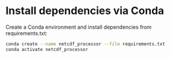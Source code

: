 # Install dependencies via Conda

Create a Conda environment and install dependencies from requirements.txt:

```bash
conda create --name netcdf_processor --file requirements.txt
conda activate netcdf_processor
```
